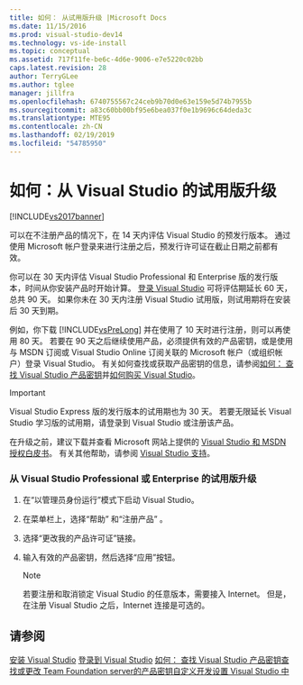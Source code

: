 ```yaml
---
title: 如何： 从试用版升级 |Microsoft Docs
ms.date: 11/15/2016
ms.prod: visual-studio-dev14
ms.technology: vs-ide-install
ms.topic: conceptual
ms.assetid: 717f11fe-be6c-4d6e-9006-e7e5220c02bb
caps.latest.revision: 28
author: TerryGLee
ms.author: tglee
manager: jillfra
ms.openlocfilehash: 6740755567c24ceb9b70d0e63e159e5d74b7955b
ms.sourcegitcommit: a83c60bb00bf95e6bea037f0e1b9696c64deda3c
ms.translationtype: MTE95
ms.contentlocale: zh-CN
ms.lasthandoff: 02/19/2019
ms.locfileid: "54785950"
---
```

# <a name="how-to-upgrade-from-a-trial-edition-of-visual-studio"></a>如何：从 Visual Studio 的试用版升级
[!INCLUDE[vs2017banner](../includes/vs2017banner.md)]

可以在不注册产品的情况下，在 14 天内评估 Visual Studio 的预发行版本。 通过使用 Microsoft 帐户登录来进行注册之后，预发行许可证在截止日期之前都有效。

 你可以在 30 天内评估 Visual Studio Professional 和 Enterprise 版的发行版本，时间从你安装产品时开始计算。 [登录 Visual Studio](../ide/signing-in-to-visual-studio.md) 可将评估期延长 60 天，总共 90 天。 如果你未在 30 天内注册 Visual Studio 试用版，则试用期将在安装后 30 天到期。

 例如，你下载 [!INCLUDE[vsPreLong](../includes/vsprelong-md.md)] 并在使用了 10 天时进行注册，则可以再使用 80 天。 若要在 90 天之后继续使用产品，必须提供有效的产品密钥，或是使用与 MSDN 订阅或 Visual Studio Online 订阅关联的 Microsoft 帐户（或组织帐户）登录 Visual Studio。 有关如何查找或获取产品密钥的信息，请参阅[如何： 查找 Visual Studio 产品密钥](../install/how-to-locate-the-visual-studio-product-key.md)并[如何购买 Visual Studio](http://www.visualstudio.com/products/how-to-buy-vs)。

> [!IMPORTANT]
>  Visual Studio Express 版的发行版本的试用期也为 30 天。 若要无限延长 Visual Studio 学习版的试用期，请登录到 Visual Studio 或注册该产品。

 在升级之前，建议下载并查看 Microsoft 网站上提供的 [Visual Studio 和 MSDN 授权白皮书](http://www.microsoft.com/download/details.aspx?id=13350)。 有关其他帮助，请参阅 [Visual Studio 支持](http://support.microsoft.com/ph/1117/en-us)。

### <a name="to-upgrade-from-a-trial-edition-of-visual-studio-professional-or-enterprise"></a>从 Visual Studio Professional 或 Enterprise 的试用版升级

1.  在“以管理员身份运行”模式下启动 Visual Studio。

2.  在菜单栏上，选择“帮助” 和“注册产品” 。

3.  选择“更改我的产品许可证”链接。

4.  输入有效的产品密钥，然后选择“应用”按钮。

    > [!NOTE]
    >  若要注册和取消锁定 Visual Studio 的任意版本，需要接入 Internet。 但是，在注册 Visual Studio 之后，Internet 连接是可选的。

## <a name="see-also"></a>请参阅
 [安装 Visual Studio](../install/install-visual-studio-2015.md) [登录到 Visual Studio](../ide/signing-in-to-visual-studio.md) [如何： 查找 Visual Studio 产品密钥](../install/how-to-locate-the-visual-studio-product-key.md)[查找或更改 Team Foundation server的产品密钥](http://msdn.microsoft.com/library/64f29927-b520-4c9f-b633-bcb527e562cd)[自定义开发设置 Visual Studio 中](http://msdn.microsoft.com/22c4debb-4e31-47a8-8f19-16f328d7dcd3)